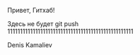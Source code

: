 Привет, Гитхаб!

Здесь не будет git push  
11111111111111111111111111111111111111111111111111

Denis Kamaliev